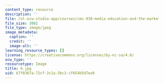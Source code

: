 ```yaml
---
content_type: resource
description: ''
file: /ol-ocw-studio-app/courses/cms-930-media-education-and-the-marketplace-fall-2001/67f8367a72cf3c1a3bc3cf654b5d7ea9_6.jpg
file_size: 3082
file_type: image/jpeg
image_metadata:
  caption: ''
  credit: ''
  image-alt: ''
learning_resource_types: []
license: https://creativecommons.org/licenses/by-nc-sa/4.0/
ocw_type: ''
resourcetype: Image
title: 6.jpg
uid: 67f8367a-72cf-3c1a-3bc3-cf654b5d7ea9
---
```

